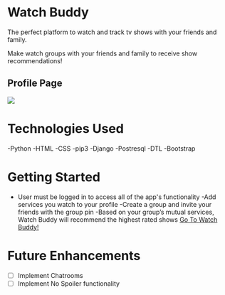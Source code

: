 # Watch Buddy

The perfect platform to watch and track tv shows with your friends and family.

Make watch groups with your friends and family to receive show recommendations!


## Profile Page
<img src="https://i.imgur.com/89Y60aC.png">

# Technologies Used

-Python
-HTML
-CSS
-pip3
-Django
-Postresql
-DTL
-Bootstrap


# Getting Started

- User must be logged in to access all of the app's functionality
-Add services you watch to your profile
-Create a group and invite your friends with the group pin
-Based on your group’s mutual services, Watch Buddy will recommend the highest rated shows
[Go To Watch Buddy!](https://no-spoilers.herokuapp)

# Future Enhancements

- [ ] Implement Chatrooms
- [ ] Implement No Spoiler functionality
